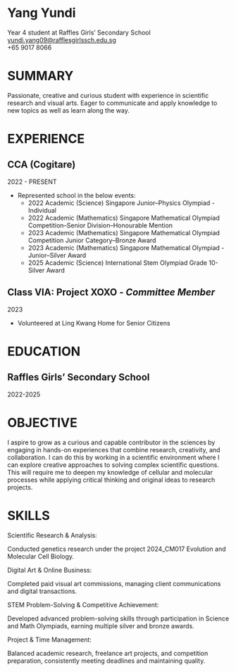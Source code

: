 # Yang Yundi

Year 4 student at Raffles Girls’ Secondary School  
yundi.yang09@rafflesgirlssch.edu.sg   
\+65 9017 8066

# **SUMMARY**

Passionate, creative and curious student with experience in scientific research and visual arts. Eager to communicate and apply knowledge to new topics as well as learn along the way.

# **EXPERIENCE**

## **CCA (Cogitare)** 

2022 \- PRESENT

* Represented school in the below events:  
  * 2022 Academic (Science) Singapore Junior–Physics Olympiad \- Individual  
  * 2022 Academic (Mathematics) Singapore Mathematical Olympiad Competition–Senior Division–Honourable Mention  
  * 2023 Academic (Mathematics) Singapore Mathematical Olympiad Competition Junior Category–Bronze Award  
  * 2023 Academic (Mathematics) Singapore Mathematical Olympiad \- Junior–Silver Award  
  * 2025 Academic (Science) International Stem Olympiad Grade 10-Silver Award

## **Class VIA: Project XOXO** *\- Committee Member*

2023

* Volunteered at Ling Kwang Home for Senior Citizens

# **EDUCATION**

## **Raffles Girls’ Secondary School** 

2022-2025

# **OBJECTIVE**

I aspire to grow as a curious and capable contributor in the sciences by engaging in hands-on experiences that combine research, creativity, and collaboration. I can do this by working in a scientific environment where I can explore creative approaches to solving complex scientific questions. This will require me to deepen my knowledge of cellular and molecular processes while applying critical thinking and original ideas to research projects.

# **SKILLS**

Scientific Research & Analysis:

Conducted genetics research under the project 2024\_CM017 Evolution and Molecular Cell Biology. 

Digital Art & Online Business:

Completed paid visual art commissions, managing client communications and digital transactions. 

STEM Problem-Solving & Competitive Achievement:

Developed advanced problem-solving skills through participation in Science and Math Olympiads, earning multiple silver and bronze awards.

Project & Time Management:

Balanced academic research, freelance art projects, and competition preparation, consistently meeting deadlines and maintaining quality.
